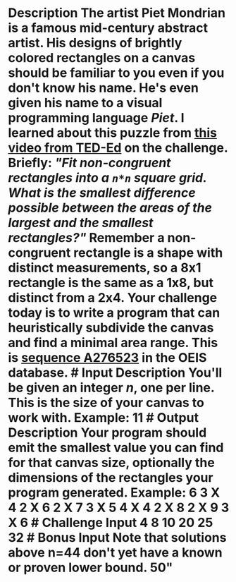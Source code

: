 # Description The artist Piet Mondrian is a famous mid-century abstract artist. His designs of brightly colored rectangles on a canvas should be familiar to you even if you don't know his name. He's even given his name to a visual programming language _Piet_. I learned about this puzzle from [this video from TED-Ed](https://www.youtube.com/watch?v=AWcY2-FBa9k) on the challenge. Briefly: _"Fit non-congruent rectangles into a `n*n` square grid. What is the smallest difference possible between the areas of the largest and the smallest rectangles?"_ Remember a non-congruent rectangle is a shape with distinct measurements, so a 8x1 rectangle is the same as a 1x8, but distinct from a 2x4. Your challenge today is to write a program that can heuristically subdivide the canvas and find a minimal area range. This is [sequence A276523](http://oeis.org/A276523) in the OEIS database. # Input Description You'll be given an integer _n_, one per line. This is the size of your canvas to work with. Example: 11 # Output Description Your program should emit the smallest value you can find for that canvas size, optionally the dimensions of the rectangles your program generated. Example: 6 3 X 4 2 X 6 2 X 7 3 X 5 4 X 4 2 X 8 2 X 9 3 X 6 # Challenge Input 4 8 10 20 25 32 # Bonus Input Note that solutions above n=44 don't yet have a known or proven lower bound. 50"
